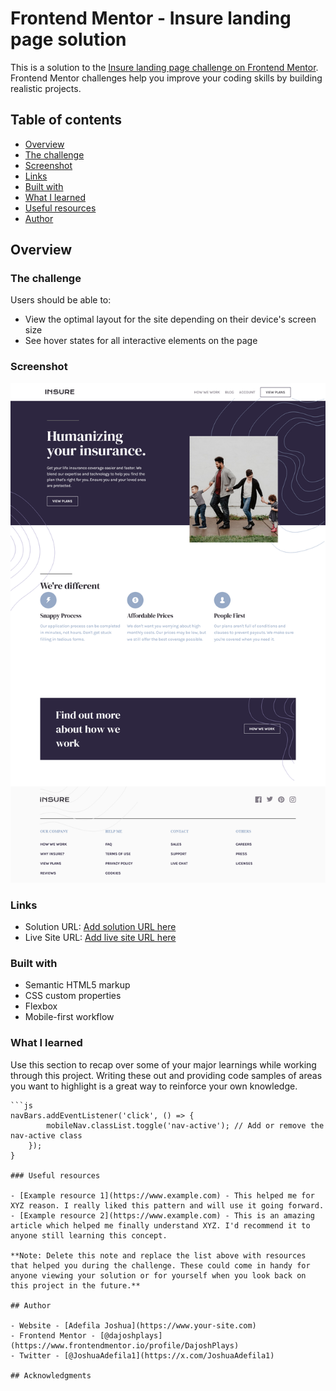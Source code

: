 # Frontend Mentor - Insure landing page solution

This is a solution to the [Insure landing page challenge on Frontend Mentor](https://www.frontendmentor.io/challenges/insure-landing-page-uTU68JV8). Frontend Mentor challenges help you improve your coding skills by building realistic projects. 

## Table of contents

- [Overview](#overview)
- [The challenge](#the-challenge)
- [Screenshot](#screenshot)
- [Links](#links)
- [Built with](#built-with)
- [What I learned](#what-i-learned)
- [Useful resources](#useful-resources)
- [Author](#author)

## Overview

### The challenge

Users should be able to:

- View the optimal layout for the site depending on their device's screen size
- See hover states for all interactive elements on the page

### Screenshot

![](./insure-landing.png)

### Links

- Solution URL: [Add solution URL here](https://github.com/DajoshPlays/Insure-landing-page)
- Live Site URL: [Add live site URL here](https://insure-landing-page-beta-five.vercel.app/)

### Built with

- Semantic HTML5 markup
- CSS custom properties
- Flexbox
- Mobile-first workflow

### What I learned

Use this section to recap over some of your major learnings while working through this project. Writing these out and providing code samples of areas you want to highlight is a great way to reinforce your own knowledge.

```
```js
navBars.addEventListener('click', () => {
        mobileNav.classList.toggle('nav-active'); // Add or remove the nav-active class
    });
}

### Useful resources

- [Example resource 1](https://www.example.com) - This helped me for XYZ reason. I really liked this pattern and will use it going forward.
- [Example resource 2](https://www.example.com) - This is an amazing article which helped me finally understand XYZ. I'd recommend it to anyone still learning this concept.

**Note: Delete this note and replace the list above with resources that helped you during the challenge. These could come in handy for anyone viewing your solution or for yourself when you look back on this project in the future.**

## Author

- Website - [Adefila Joshua](https://www.your-site.com)
- Frontend Mentor - [@dajoshplays](https://www.frontendmentor.io/profile/DajoshPlays)
- Twitter - [@JoshuaAdefila1](https://x.com/JoshuaAdefila1)

## Acknowledgments